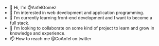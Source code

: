 - 👋 Hi, I’m @AnfelGomez
- 👀 I’m interested in web development and application programming.
- 🌱 I’m currently learning front-end development and I want to become a full stack.
- 💞️ I’m looking to collaborate on some kind of project to learn and grow in knowledge and experience.
- 📫 How to reach me @CoAnfel on twitter

<!---
AnfelGomez/AnfelGomez is a ✨ special ✨ repository because its `README.md` (this file) appears on your GitHub profile.
You can click the Preview link to take a look at your changes.
--->
